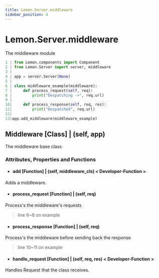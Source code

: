 ```yaml
---
title: Lemon.Server.middleware
sidebar_position: 4
---
```


# Lemon.Server.middleware

The middleware module

```python
1 | from Lemon.components import Component
2 | from Lemon.Server import server, middleware
3 | 
4 | app = server.Server(None)
5 |
6 | class middleware_example(middleware):
7 |     def process_request(self, req):
8 |         print("Despatching ->", req.url)
9 | 
10|     def process_response(self, req, res):
11|         print("Despatched", req.url)
12|
13|app.add_middleware(middleware_example)
```

## Middleware [Class] | (self, app)

The middleware base class

### Attributes, Properties and Functions

- #### add [Function] | (self, middleware_cls) < Developer-Function >

Adds a middleware.

- #### process_request [Function] | (self, req) 

Process's the middleware's requests

> line 6~8 on example

- #### process_response [Function] | (self, req)

Process's the middleware before sending back the response

> line 10~11 on example

- #### handle_request [Function] | (self, req, res) < Developer-Function >

Handles Request that the class receives.
